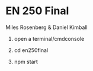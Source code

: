# EN 250 Final

Miles Rosenberg & Daniel Kimball

1. open a terminal/cmdconsole

2. cd en250final

3. npm start
